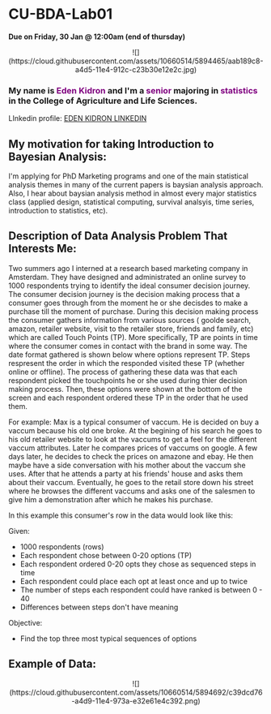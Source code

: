 CU-BDA-Lab01
===
**Due on Friday, 30 Jan @ 12:00am (end of thursday)**
<enter>

<p align = "center"> ![](https://cloud.githubusercontent.com/assets/10660514/5894465/aab189c8-a4d5-11e4-912c-c23b30e12e2c.jpg) 

### My name is <span style="color:purple">Eden Kidron</span> and I'm a <span style="color:purple">senior</span> majoring in <span style="color:purple">statistics</span> in the College of Agriculture and Life Sciences.
<enter>
<enter>

LInkedin profile: [EDEN KIDRON LINKEDIN](http://www.linkedin.com/pub/eden-kidron/62/940/427/)

## My motivation for taking Introduction to Bayesian Analysis:

<enter>
I'm applying for PhD Marketing programs and one of the main statistical analysis themes in many of the current papers is baysian analysis approach. Also, I hear about baysian analysis method in almost every major statistics class (applied design, statistical computing, survival analsyis, time series, introduction to statistics, etc).

## Description of Data Analysis Problem That Interests Me:
<enter>
<enter>

Two summers ago I interned at a research based marketing company in Amsterdam. They have designed and administrated an online survey to 1000 respondents trying to identify the ideal consumer decision journey. The consumer decision journey is the decision making process that a consumer goes through from the moment he or she decisdes to make a purchase till the moment of purchase. During this decision making process the consumer gathers information from various sources ( goolde search, amazon, retailer website, visit to the retailer store, friends and family, etc) which are called Touch Points (TP). More specifically, TP are points in time where the consumer comes in contact with the brand in some way. The date format gathered is shown below where options represent TP. Steps respresent the order in which the responded visited these TP (whether online or offline). The process of gathering these data was that each respondent picked the touchpoints he or she used during thier decision making process. Then, these options were shown at the bottom of the screen and each respondent ordered these TP in the order that he used them.

For example: Max is a typical consumer of vaccum. He is decided on buy a vaccum because his old one broke. At the begining of his search he goes to his old retailer website to look at the vaccums to get a feel for the different vaccum attributes. Later he compares prices of vaccums on google. A few days later, he decides to check the prices on amazone and ebay. He then maybe have a side conversation with his mother about the vaccum she uses. After that he attends a party at his friends' house and asks them about their vaccum. Eventually, he goes to the retail store down his street where he browses the different vaccums and asks one of the salesmen to give him a demonstration after which he makes his purchase. 

In this example this consumer's row in the data would look like this:


Given:<enter>

- 1000 respondents (rows)
- Each respondent chose between 0-20 options (TP)
- Each respondent ordered 0-20 opts they chose as sequenced steps in time 
- Each respondent could place each opt at least once and up to twice
- The number of steps each respondent could have ranked is between 0 - 40 
- Differences between steps don't have meaning

Objective:

- Find the top three most typical sequences of options 

## Example of Data:
<p align = "center"> ![](https://cloud.githubusercontent.com/assets/10660514/5894692/c39dcd76-a4d9-11e4-973a-e32e61e4c392.png)

